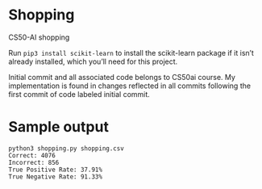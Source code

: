 # Shopping
CS50-AI shopping

Run 
` pip3 install scikit-learn `
to install the scikit-learn package if it isn’t already installed, which you’ll need for this project.

Initial commit and all associated code belongs to CS50ai course.
My implementation is found in changes reflected in all commits following the first commit of code labeled initial commit.

# Sample output
```
python3 shopping.py shopping.csv
Correct: 4076
Incorrect: 856
True Positive Rate: 37.91%
True Negative Rate: 91.33%
```


